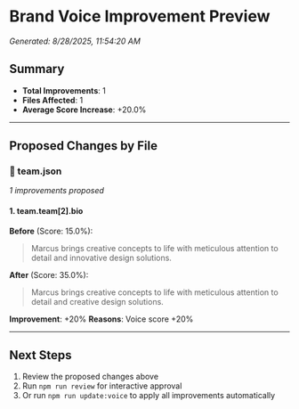 # Brand Voice Improvement Preview
_Generated: 8/28/2025, 11:54:20 AM_

## Summary
- **Total Improvements**: 1
- **Files Affected**: 1
- **Average Score Increase**: +20.0%

---

## Proposed Changes by File

### 📄 team.json
_1 improvements proposed_

#### 1. team.team[2].bio

**Before** (Score: 15.0%):
> Marcus brings creative concepts to life with meticulous attention to detail and innovative design solutions.

**After** (Score: 35.0%):
> Marcus brings creative concepts to life with meticulous attention to detail and creative design solutions.

**Improvement**: +20%
**Reasons**: Voice score +20%

---


## Next Steps
1. Review the proposed changes above
2. Run `npm run review` for interactive approval
3. Or run `npm run update:voice` to apply all improvements automatically
